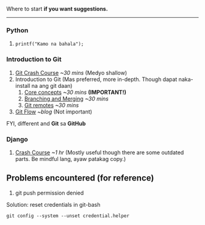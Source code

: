 Where to start **if you want suggestions.**
___

### Python
1. ```printf("Kamo na bahala");```
### Introduction to Git

1. [Git Crash Course](https://youtu.be/SWYqp7iY_Tc) *~30 mins* (Medyo shallow)
1. Introduction to Git (Mas preferred, more in-depth. Though dapat naka-install na ang git daan)
	1. [Core concepts](https://youtu.be/uR6G2v_WsRA) *~30 mins* **(IMPORTANT!)**
	2. [Branching and Merging](https://youtu.be/FyAAIHHClqI) *~30 mins*
	3. [Git remotes](https://youtu.be/Gg4bLk8cGNo) *~30 mins*
4. [Git Flow](https://nvie.com/posts/a-successful-git-branching-model) *~blog* (Not  important)

FYI, different and **Git** sa **GitHub**

### Django
1. [Crash Course](https://youtu.be/D6esTdOLXh4) *~1 hr* (Mostly useful though there are some outdated parts. Be mindful lang, ayaw patakag copy.)

## Problems encountered (for reference)
1. git push permission denied

Solution: reset credentials in git-bash
```
git config --system --unset credential.helper
```

